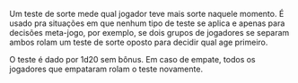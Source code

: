 Um teste de sorte mede qual jogador teve mais sorte naquele momento. É usado pra situações em que nenhum tipo de teste se aplica e apenas para decisões meta-jogo, por exemplo, se dois grupos de jogadores se separam ambos rolam um teste de sorte oposto para decidir qual age primeiro.

O teste é dado por 1d20 sem bônus. Em caso de empate, todos os jogadores que empataram rolam o teste novamente.
